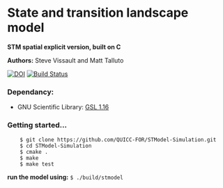 State and transition landscape model
========

**STM spatial explicit version, built on C**

**Authors:** Steve Vissault and Matt Talluto

[![DOI](https://zenodo.org/badge/12319/QUICC-FOR/STModel-Simulation.svg)](https://zenodo.org/badge/latestdoi/12319/QUICC-FOR/STModel-Simulation)
[![Build Status](https://travis-ci.org/QUICC-FOR/STModel-Simulation.svg?branch=master)](https://travis-ci.org/QUICC-FOR/STModel-Simulation)


### Dependancy:

- GNU Scientific Library: [GSL 1.16](http://www.linuxfromscratch.org/blfs/view/svn/general/gsl.html)

### Getting started...
```
	$ git clone https://github.com/QUICC-FOR/STModel-Simulation.git
	$ cd STModel-Simulation
	$ cmake .
	$ make
	$ make test
```

**run the model using:** ```$ ./build/stmodel```
